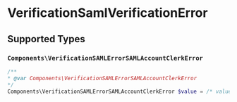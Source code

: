 # VerificationSamlVerificationError


## Supported Types

### `Components\VerificationSAMLErrorSAMLAccountClerkError`

```php
/**
* @var Components\VerificationSAMLErrorSAMLAccountClerkError
*/
Components\VerificationSAMLErrorSAMLAccountClerkError $value = /* values here */
```

